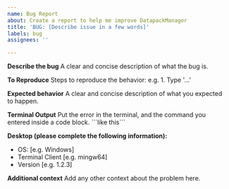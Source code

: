 ```yaml
---
name: Bug Report
about: Create a report to help me improve DatapackManager
title: 'BUG: [Describe issue in a few words]'
labels: bug
assignees: ''

---
```


**Describe the bug**
A clear and concise description of what the bug is.

**To Reproduce**
Steps to reproduce the behavior:
e.g. 1. Type '...'

**Expected behavior**
A clear and concise description of what you expected to happen.

**Terminal Output**
Put the error in the terminal, and the command you entered inside a code block. \`\`\`like this\`\`\`

**Desktop (please complete the following information):**
 - OS: [e.g. Windows]
 - Terminal Client [e.g. mingw64]
 - Version [e.g. 1.2.3]


**Additional context**
Add any other context about the problem here.
